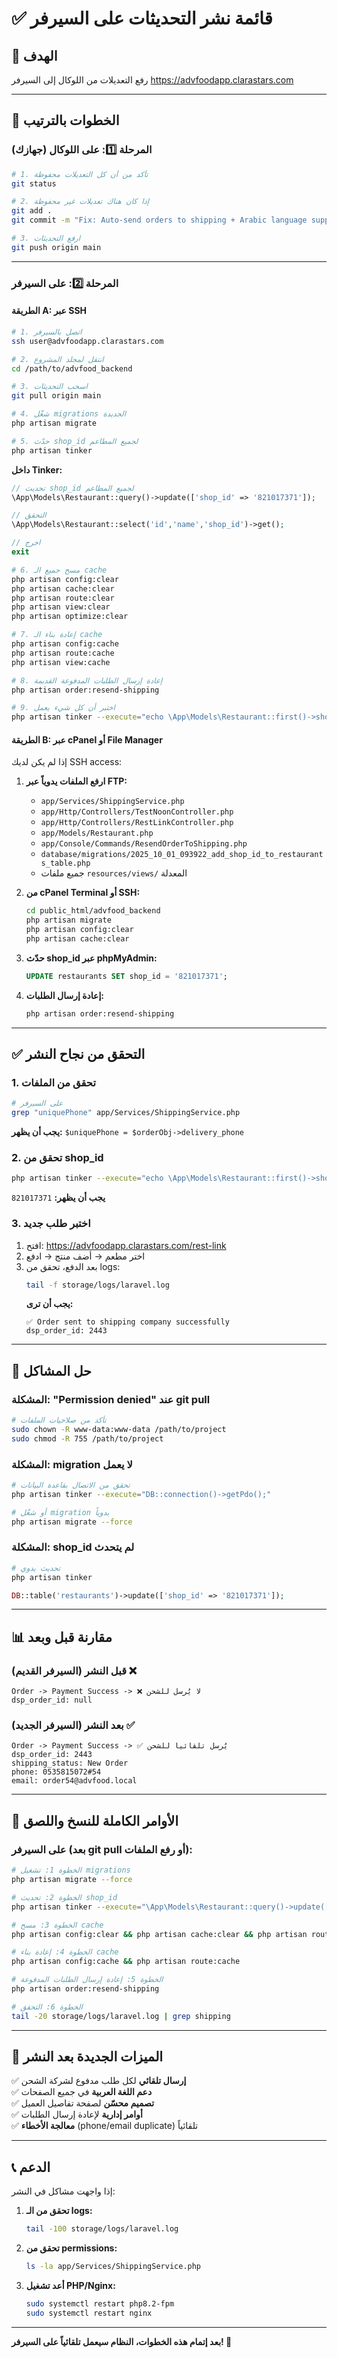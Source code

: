 # ✅ قائمة نشر التحديثات على السيرفر

## 🎯 الهدف
رفع التعديلات من اللوكال إلى السيرفر https://advfoodapp.clarastars.com

---

## 📝 الخطوات بالترتيب

### المرحلة 1️⃣: على اللوكال (جهازك)

```bash
# 1. تأكد من أن كل التعديلات محفوظة
git status

# 2. إذا كان هناك تعديلات غير محفوظة
git add .
git commit -m "Fix: Auto-send orders to shipping + Arabic language support"

# 3. ارفع التحديثات
git push origin main
```

---

### المرحلة 2️⃣: على السيرفر

#### الطريقة A: عبر SSH

```bash
# 1. اتصل بالسيرفر
ssh user@advfoodapp.clarastars.com

# 2. انتقل لمجلد المشروع
cd /path/to/advfood_backend

# 3. اسحب التحديثات
git pull origin main

# 4. شغّل migrations الجديدة
php artisan migrate

# 5. حدّث shop_id لجميع المطاعم
php artisan tinker
```

**داخل Tinker:**
```php
// تحديث shop_id لجميع المطاعم
\App\Models\Restaurant::query()->update(['shop_id' => '821017371']);

// التحقق
\App\Models\Restaurant::select('id','name','shop_id')->get();

// اخرج
exit
```

```bash
# 6. مسح جميع الـ cache
php artisan config:clear
php artisan cache:clear
php artisan route:clear
php artisan view:clear
php artisan optimize:clear

# 7. إعادة بناء الـ cache
php artisan config:cache
php artisan route:cache
php artisan view:cache

# 8. إعادة إرسال الطلبات المدفوعة القديمة
php artisan order:resend-shipping

# 9. اختبر أن كل شيء يعمل
php artisan tinker --execute="echo \App\Models\Restaurant::first()->shop_id;"
```

#### الطريقة B: عبر cPanel أو File Manager

إذا لم يكن لديك SSH access:

1. **ارفع الملفات يدوياً عبر FTP:**
   - `app/Services/ShippingService.php`
   - `app/Http/Controllers/TestNoonController.php`
   - `app/Http/Controllers/RestLinkController.php`
   - `app/Models/Restaurant.php`
   - `app/Console/Commands/ResendOrderToShipping.php`
   - `database/migrations/2025_10_01_093922_add_shop_id_to_restaurants_table.php`
   - جميع ملفات `resources/views/` المعدلة

2. **من cPanel Terminal أو SSH:**
   ```bash
   cd public_html/advfood_backend
   php artisan migrate
   php artisan config:clear
   php artisan cache:clear
   ```

3. **حدّث shop_id عبر phpMyAdmin:**
   ```sql
   UPDATE restaurants SET shop_id = '821017371';
   ```

4. **إعادة إرسال الطلبات:**
   ```bash
   php artisan order:resend-shipping
   ```

---

## ✅ التحقق من نجاح النشر

### 1. تحقق من الملفات
```bash
# على السيرفر
grep "uniquePhone" app/Services/ShippingService.php
```
**يجب أن يظهر:** `$uniquePhone = $orderObj->delivery_phone`

### 2. تحقق من shop_id
```bash
php artisan tinker --execute="echo \App\Models\Restaurant::first()->shop_id;"
```
**يجب أن يظهر:** `821017371`

### 3. اختبر طلب جديد
1. افتح: https://advfoodapp.clarastars.com/rest-link
2. اختر مطعم → أضف منتج → ادفع
3. بعد الدفع، تحقق من logs:
   ```bash
   tail -f storage/logs/laravel.log
   ```
   **يجب أن ترى:**
   ```
   ✅ Order sent to shipping company successfully
   dsp_order_id: 2443
   ```

---

## 🐛 حل المشاكل

### المشكلة: "Permission denied" عند git pull

```bash
# تأكد من صلاحيات الملفات
sudo chown -R www-data:www-data /path/to/project
sudo chmod -R 755 /path/to/project
```

### المشكلة: migration لا يعمل

```bash
# تحقق من الاتصال بقاعدة البيانات
php artisan tinker --execute="DB::connection()->getPdo();"

# أو شغّل migration يدوياً
php artisan migrate --force
```

### المشكلة: shop_id لم يتحدث

```bash
# تحديث يدوي
php artisan tinker
```
```php
DB::table('restaurants')->update(['shop_id' => '821017371']);
```

---

## 📊 مقارنة قبل وبعد

### قبل النشر (السيرفر القديم) ❌
```
Order -> Payment Success -> ❌ لا يُرسل للشحن
dsp_order_id: null
```

### بعد النشر (السيرفر الجديد) ✅
```
Order -> Payment Success -> ✅ يُرسل تلقائياً للشحن
dsp_order_id: 2443
shipping_status: New Order
phone: 0535815072#54
email: order54@advfood.local
```

---

## 🎯 الأوامر الكاملة للنسخ واللصق

### على السيرفر (بعد git pull أو رفع الملفات):

```bash
# الخطوة 1: تشغيل migrations
php artisan migrate --force

# الخطوة 2: تحديث shop_id
php artisan tinker --execute="\App\Models\Restaurant::query()->update(['shop_id' => '821017371']); echo 'Shop IDs updated';"

# الخطوة 3: مسح cache
php artisan config:clear && php artisan cache:clear && php artisan route:clear && php artisan view:clear

# الخطوة 4: إعادة بناء cache
php artisan config:cache && php artisan route:cache

# الخطوة 5: إعادة إرسال الطلبات المدفوعة
php artisan order:resend-shipping

# الخطوة 6: التحقق
tail -20 storage/logs/laravel.log | grep shipping
```

---

## 📱 الميزات الجديدة بعد النشر

✅ **إرسال تلقائي** لكل طلب مدفوع لشركة الشحن  
✅ **دعم اللغة العربية** في جميع الصفحات  
✅ **تصميم محسّن** لصفحة تفاصيل العميل  
✅ **أوامر إدارية** لإعادة إرسال الطلبات  
✅ **معالجة الأخطاء** (phone/email duplicate) تلقائياً  

---

## 📞 الدعم

إذا واجهت مشاكل في النشر:

1. **تحقق من الـ logs:**
   ```bash
   tail -100 storage/logs/laravel.log
   ```

2. **تحقق من permissions:**
   ```bash
   ls -la app/Services/ShippingService.php
   ```

3. **أعد تشغيل PHP/Nginx:**
   ```bash
   sudo systemctl restart php8.2-fpm
   sudo systemctl restart nginx
   ```

---

**بعد إتمام هذه الخطوات، النظام سيعمل تلقائياً على السيرفر! 🚀**

